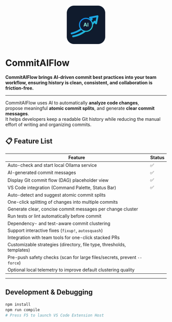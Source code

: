 <p align="center">
  <img src="images/commitaiflow-icon-scaled.svg" alt="CommitAIFlow Logo" width="120"/>
</p>

# CommitAIFlow

**CommitAIFlow brings AI-driven commit best practices into your team workflow, ensuring history is clean, consistent, and collaboration is friction-free.**

---

CommitAIFlow uses AI to automatically **analyze code changes**,  
propose meaningful **atomic commit splits**, and generate **clear commit messages**.  
It helps developers keep a readable Git history while reducing the manual effort of writing and organizing commits.

## 📋 Feature List

| Feature | Status |
|---------|--------|
| Auto-check and start local Ollama service | ✅ |
| AI-generated commit messages | ✅ |
| Display Git commit flow (DAG) placeholder view | ✅ |
| VS Code integration (Command Palette, Status Bar) | ✅ |
| Auto-detect and suggest atomic commit splits |  |
| One-click splitting of changes into multiple commits |  |
| Generate clear, concise commit messages per change cluster |  |
| Run tests or lint automatically before commit |  |
| Dependency- and test-aware commit clustering |  |
| Support interactive fixes (`fixup!`, `autosquash`) |  |
| Integration with team tools for one-click stacked PRs |  |
| Customizable strategies (directory, file type, thresholds, templates) |  |
| Pre-push safety checks (scan for large files/secrets, prevent `--force`) |  |
| Optional local telemetry to improve default clustering quality |  |

---

## Development & Debugging

```bash
npm install
npm run compile
# Press F5 to launch VS Code Extension Host